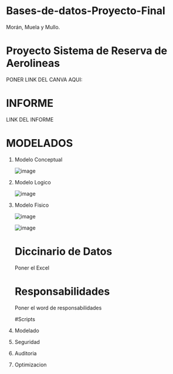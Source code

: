 # Bases-de-datos-Proyecto-Final
Morán, Muela y Mullo.
# Proyecto Sistema de Reserva de Aerolineas
PONER LINK DEL CANVA AQUI:

# INFORME
LINK DEL INFORME

# MODELADOS
1. Modelo Conceptual

   ![image](https://github.com/user-attachments/assets/6d1ddc79-dadb-4589-8ab4-7973bdd75472)


3. Modelo Logico

   ![image](https://github.com/user-attachments/assets/368b2386-740b-4301-ad20-f4a5ed4d6af3)


5. Modelo Fisico

   ![image](https://github.com/user-attachments/assets/52952aab-6ddd-4fe0-8a8c-36e778a9470c)

   ![image](https://github.com/user-attachments/assets/b906e5c7-1c4f-463b-98f0-f1ee856e07cf)

   # Diccinario de Datos

   Poner el Excel
   # Responsabilidades

   Poner el word de responsabilidades

   #Scripts
1. Modelado

2. Seguridad
      
3. Auditoria
      
4. Optimizacion



